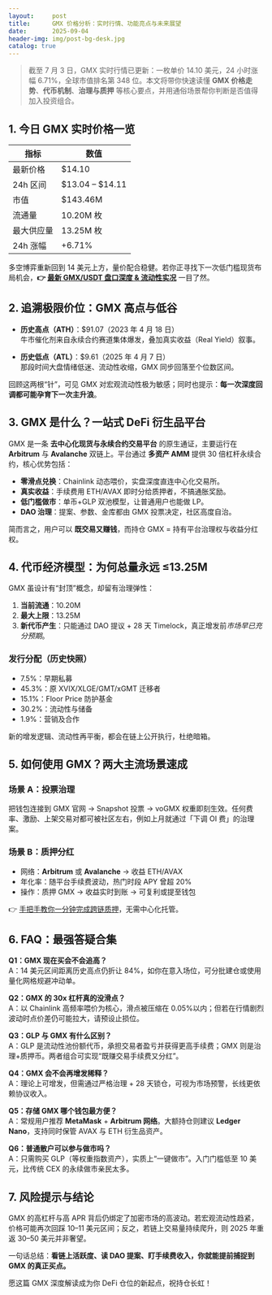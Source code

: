 ```yaml
---
layout:     post
title:      GMX 价格分析：实时行情、功能亮点与未来展望
date:       2025-09-04
header-img: img/post-bg-desk.jpg
catalog: true
---
```


> 截至 7 月 3 日，GMX 实时行情已更新：一枚单价 14.10 美元，24 小时涨幅 6.71%，全球市值排名第 348 位。本文将带你快速读懂 **GMX 价格走势**、**代币机制**、**治理与质押** 等核心要点，并用通俗场景帮你判断是否值得加入投资组合。

## 1. 今日 GMX 实时价格一览

| 指标       | 数值              |
|------------|-------------------|
| 最新价格   | $14.10            |
| 24h 区间   | $13.04 – $14.11   |
| 市值       | $143.46M          |
| 流通量     | 10.20M 枚         |
| 最大供应量 | 13.25M 枚         |
| 24h 涨幅   | +6.71%            |

多空博弈重新回到 14 美元上方，量价配合稳健。若你正寻找下一次低门槛现货布局机会，**👉 [最新 GMX/USDT 盘口深度 & 流动性实况](https://okxdog.com/)** 一目了然。

## 2. 追溯极限价位：GMX 高点与低谷

- **历史高点（ATH）**：$91.07（2023 年 4 月 18 日）  
  牛市催化剂来自永续合约赛道集体爆发，叠加真实收益（Real Yield）叙事。

- **历史低点（ATL）**：$9.61（2025 年 4 月 7 日）  
  那段时间大盘情绪低迷、流动性收缩，GMX 同步回落至个位数区间。

回顾这两根“针”，可见 GMX 对宏观流动性极为敏感；同时也提示：**每一次深度回调都可能孕育下一次主升浪**。

## 3. GMX 是什么？一站式 DeFi 衍生品平台

GMX 是一条 **去中心化现货与永续合约交易平台** 的原生通证，主要运行在 **Arbitrum** 与 **Avalanche** 双链上。平台通过 **多资产 AMM** 提供 30 倍杠杆永续合约，核心优势包括：

- **零滑点兑换**：Chainlink 动态喂价，实盘深度直连中心化交易所。  
- **真实收益**：手续费用 ETH/AVAX 即时分给质押者，不搞通胀奖励。  
- **低门槛做市**：单币+GLP 双池模型，让普通用户也能做 LP。  
- **DAO 治理**：提案、参数、金库都由 GMX 投票决定，社区高度自治。

简而言之，用户可以 **既交易又赚钱**，而持仓 GMX = 持有平台治理权与收益分红权。

## 4. 代币经济模型：为何总量永远 ≤13.25M

GMX 虽设计有“封顶”概念，却留有治理弹性：

1. **当前流通**：10.20M  
2. **最大上限**：13.25M  
3. **新代币产生**：只能通过 DAO 提议 + 28 天 Timelock，真正增发前*市场早已充分预期*。

### 发行分配（历史快照）

- 7.5%：早期私募  
- 45.3%：原 XVIX/XLGE/GMT/xGMT 迁移者  
- 15.1%：Floor Price 防护基金  
- 30.2%：流动性与储备  
- 1.9%：营销及合作

新的增发逻辑、流动性再平衡，都会在链上公开执行，杜绝暗箱。

## 5. 如何使用 GMX？两大主流场景速成

### 场景 A：投票治理
把钱包连接到 GMX 官网 → Snapshot 投票 → voGMX 权重即刻生效。任何费率、激励、上架交易对都可被社区左右，例如上月就通过「下调 OI 费」的治理案。

### 场景 B：质押分红
- 网络：**Arbitrum** 或 **Avalanche** → 收益 ETH/AVAX  
- 年化率：随平台手续费波动，热门时段 APY 曾超 20%  
- 操作：质押 GMX → 收益实时到账 → 可复利或提至钱包

👉 [手把手教你一分钟完成跨链质押](https://okxdog.com/)，无需中心化托管。

## 6. FAQ：最强答疑合集

**Q1：GMX 现在买会不会追高？**  
A：14 美元区间距离历史高点仍折让 84%，如你在意入场位，可分批建仓或使用量化网格规避冲动单。

**Q2：GMX 的 30x 杠杆真的没滑点？**  
A：以 Chainlink 高频率喂价为核心，滑点被压缩在 0.05%以内；但若在行情剧烈波动时点价差仍可能拉大，请预设止损位。

**Q3：GLP 与 GMX 有什么区别？**  
A：GLP 是流动性池份额代币，承担交易者盈亏并获得更高手续费；GMX 则是治理+质押币。两者组合可实现“既赚交易手续费又分红”。

**Q4：GMX 会不会再增发稀释？**  
A：理论上可增发，但需通过严格治理 + 28 天锁仓，可视为市场预警，长线更依赖协议收入。

**Q5：存储 GMX 哪个钱包最方便？**  
A：常规用户推荐 **MetaMask** + **Arbitrum 网络**。大额持仓则建议 **Ledger Nano**，支持同时保管 AVAX 与 ETH 衍生品资产。

**Q6：普通散户可以参与做市吗？**  
A：只需购买 GLP（等权重指数资产），实质上“一键做市”。入门门槛低至 10 美元，比传统 CEX 的永续做市亲民太多。

## 7. 风险提示与结论

GMX 的高杠杆与高 APR 背后仍绑定了加密市场的高波动。若宏观流动性趋紧，价格可能再次回踩 10–11 美元区间；反之，若链上交易量持续爬升，则 2025 年重返 30–50 美元并非奢望。

一句话总结：**看链上活跃度、读 DAO 提案、盯手续费收入，你就能提前捕捉到 GMX 的真正买点。**

愿这篇 GMX 深度解读成为你 DeFi 仓位的新起点，祝持仓长虹！